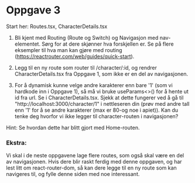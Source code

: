 # Oppgave 3
Start her: Routes.tsx, CharacterDetails.tsx

1. Bli kjent med Routing (Route og Switch) og Navigasjon med nav-elementet. Sørg for at dere skjønner hva forskjellen er. Se på flere eksempler til hva man kan gjøre med routing (https://reactrouter.com/web/guides/quick-start). 

2. Legg til en ny route som router til /character/:id, og rendrer CharacterDetails.tsx fra Oppgave 1, som ikke er en del av navigasjonen. 

3. For å dynamisk kunne velge andre karakterer enn bare '1' (som vi hardkode inn i Oppgave 1), så må vi bruke useParams<>() for å hente ut id fra url. Se i CharacterDetails.tsx. Sjekk at dette fungerer ved å gå til "http://localhost:3000/character/1" i nettleseren din (prøv med andre tall enn '1' for å se andre karakterer (max er 80-og noe i apiet)). Kan du tenke deg hvorfor vi ikke legger til character-routen i navigasjonen?

Hint: Se hvordan dette har blitt gjort med Home-routen. 

### Ekstra:
Vi skal i de neste oppgavene lage flere routes, som også skal være en del av navigasjonen. Hvis dere blir raskt ferdig med denne oppgaven, og har lest litt om react-router-dom, så kan dere legge til en ny route som kan navigeres til, og fylle denne siden med noe interessant. 